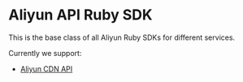 # Aliyun API Ruby SDK

This is the base class of all Aliyun Ruby SDKs for different services.

Currently we support:
  - [Aliyun CDN API](https://github.com/strikingly/aliyun-api-cdn)
